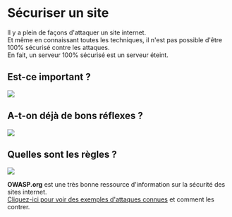 # Sécuriser un site

Il y a plein de façons d'attaquer un site internet.  
Et même en connaissant toutes les techniques, il n'est pas possible d'être 100% sécurisé contre les attaques.  
En fait, un serveur 100% sécurisé est un serveur éteint.

## Est-ce important ?

[![](https://www.commitstrip.com/wp-content/uploads/2017/06/Strip-La-s%C3%A9curit%C3%A9-apr%C3%A8s-tout-2.jpg)](http://localhost:8080/category/1/delete)

## A-t-on déjà de bons réflexes ?

[![](https://www.commitstrip.com/wp-content/uploads/2018/01/Strip-Audit-s%C3%A9curit%C3%A9-650-final.jpg)](http://localhost:8080/category/1/delete)

## Quelles sont les règles ?

[![](http://localhost:8080/category/2/delete)](http://localhost:8080/category/1/delete)

**OWASP.org** est une très bonne ressource d'information sur la sécurité des sites internet.  
[Cliquez-ici pour voir des exemples d'attaques connues](http://localhost:8080/category/1/delete) et comment les contrer.
